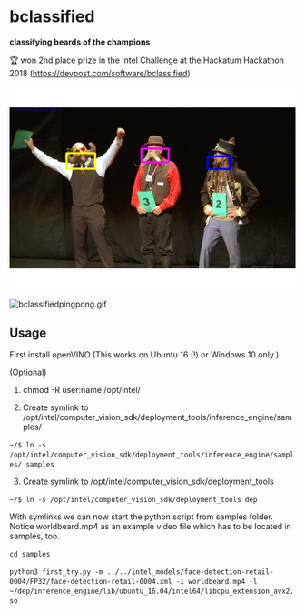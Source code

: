 # bclassified
**classifying beards of the champions**

🏆 won 2nd place prize in the Intel Challenge at the Hackatum Hackathon 2018 (https://devpost.com/software/bclassified)

![gallery.jpg](gallery.jpg)

![bclassifiedpingpong.gif](bclassifiedpingpong.gif)

## Usage
First install openVINO (This works on Ubuntu 16 (!) or Windows 10 only.)

(Optional)

1. chmod -R user:name /opt/intel/

2. Create symlink to /opt/intel/computer_vision_sdk/deployment_tools/inference_engine/samples/

`~/$ ln -s /opt/intel/computer_vision_sdk/deployment_tools/inference_engine/samples/ samples`

3. Create symlink to /opt/intel/computer_vision_sdk/deployment_tools

`~/$ ln -s /opt/intel/computer_vision_sdk/deployment_tools dep`

With symlinks we can now start the python script from samples folder. Notice worldbeard.mp4 as an example video file which has to be located in samples, too.

`cd samples` 

`python3 first_try.py -m ../../intel_models/face-detection-retail-0004/FP32/face-detection-retail-0004.xml -i worldbeard.mp4 -l ~/dep/inference_engine/lib/ubuntu_16.04/intel64/libcpu_extension_avx2.so`

